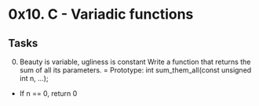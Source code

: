 # 0x10. C - Variadic functions
## Tasks
0. Beauty is variable, ugliness is constant
Write a function that returns the sum of all its parameters.
= Prototype: int sum_them_all(const unsigned int n, ...);
- If n == 0, return 0

